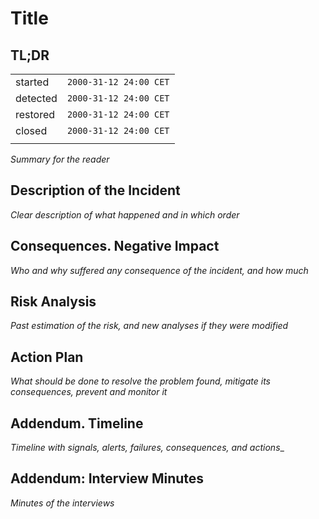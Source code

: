 # Title

## TL;DR

|  |  |
| --- | --- |
| started | `2000-31-12 24:00 CET` |
| detected | `2000-31-12 24:00 CET` |
| restored | `2000-31-12 24:00 CET` |
| closed | `2000-31-12 24:00 CET` |
| | |

_Summary for the reader_

## Description of the Incident

_Clear description of what happened and in which order_

## Consequences. Negative Impact

_Who and why suffered any consequence of the incident, and how much_

## Risk Analysis

_Past estimation of the risk, and new analyses if they were modified_

## Action Plan

_What should be done to resolve the problem found, mitigate its consequences, prevent and monitor it_

## Addendum. Timeline

_Timeline with signals, alerts, failures, consequences, and actions__

## Addendum: Interview Minutes

_Minutes of the interviews_
